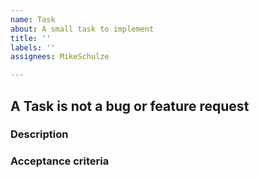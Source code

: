 ```yaml
---
name: Task
about: A small task to implement
title: ''
labels: ''
assignees: MikeSchulze

---
```


## A Task is not a bug or feature request

### Description
<!-- Describe the task you want to do -->

### Acceptance criteria
<!-- Define the acceptance criteria here to accept the task as done -->
